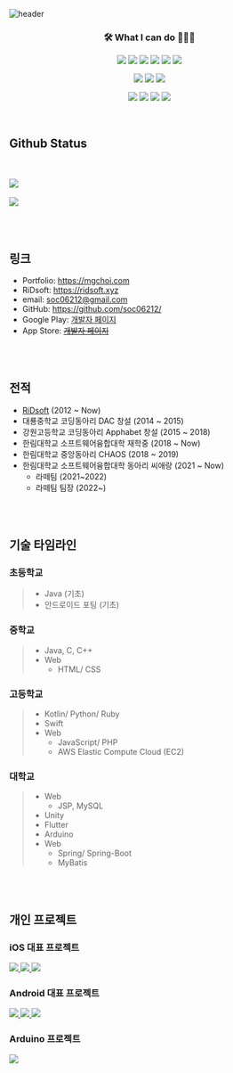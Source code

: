 ![header](https://capsule-render.vercel.app/api?type=waving&color=33691e&height=300&section=header&text=Myung%20Geun%20Choi&fontSize=64&fontColor=c5e1a5&animtaion=fadeIn)

<h3 align="center">🛠 What I can do 👨🏻‍💻</h3>
<p align="center">
  <a href="https://developer.apple.com/kr/swift/"><img src="https://img.shields.io/badge/Swift-FA7343?style=flat&logo=Swift&logoColor=white" /></a>
  <a href="https://kotlinlang.org"><img src="https://img.shields.io/badge/Kotlin-7F52FF?style=flat&logo=Kotlin&logoColor=white" /></a>
  <a href="https://java.com"><img src="https://img.shields.io/badge/Java-007396?style=flat&logo=Java&logoColor=white" /></a>
  <img src="https://img.shields.io/badge/C-A8B9CC?style=flat&logo=C&logoColor=white" />
  <img src="https://img.shields.io/badge/C%2B%2B-00599C?style=flat&logo=C%2B%2B&logoColor=white" />
  <a href="https://java.com"><img src="https://img.shields.io/badge/Unity-000000?style=flat&logo=Unity&logoColor=white" /></a>
</p>
<p align="center">
  <a href="https://www.apple.com/ios"><img src="https://img.shields.io/badge/iOS-000000?style=flat&logo=iOS&logoColor=white" /></a>
  <a href="https://developer.android.com"><img src="https://img.shields.io/badge/Android-3DDC84?style=flat&logo=Android&logoColor=white" /></a>
  <a href="https://flutter.dev"><img src="https://img.shields.io/badge/Flutter-02569B?style=flat&logo=Flutter&logoColor=white" /></a>
</p>
<p align="center">
  <img src="https://img.shields.io/badge/CSS3-1572B6?style=flat&logo=CSS3&logoColor=white" />
  <img src="https://img.shields.io/badge/JavaScript-F7DF1E?style=flat&logo=JavaScript&logoColor=white" />
  <img src="https://img.shields.io/badge/Node.js-339933?style=flat&logo=Node.js&logoColor=white" />
  <img src="https://img.shields.io/badge/MySQL-4479A1?style=flat&logo=MySQL&logoColor=white" />
</p>


<br>

## Github Status
<br><br>
<a href="https://github.com/soc06212">
    <img src="https://github-readme-stats.vercel.app/api?username=soc06212&count_private=true&show_icons=true"/>
  </a>
  <br><br>
  <a href="https://github.com/soc06212">
    <img src="https://github-readme-stats.vercel.app/api/top-langs/?username=soc06212" />
  </a>


<br><br>
## 링크
* Portfolio: <https://mgchoi.com>
* RiDsoft: <https://ridsoft.xyz>
* email: [soc06212@gmail.com](mailto:soc06212@gmail.com)
* GitHub: <https://github.com/soc06212/>
* Google Play: [개발자 페이지](https://play.google.com/store/apps/dev?id=8395994437925298218)
* App Store: ~~[개발자 페이지](https://itunes.apple.com/kr/developer)~~
  

<br><br>

## 전적
  * [RiDsoft](http://ridsoft.xyz) (2012 ~ Now)
  * 대룡중학교 코딩동아리 DAC 창설 (2014 ~ 2015)
  * 강원고등학교 코딩동아리 Apphabet 창설 (2015 ~ 2018)
  * 한림대학교 소프트웨어융합대학 재학중 (2018 ~ Now)
  * 한림대학교 중앙동아리 CHAOS (2018 ~ 2019)
  * 한림대학교 소프트웨어융합대학 동아리 씨애랑 (2021 ~ Now)
    * 라떼팀 (2021~2022)
    * 라떼팀 팀장 (2022~)

<br><br>

## 기술 타임라인
### 초등학교
 > * Java (기초)
 > * 안드로이드 포팅 (기초)

### 중학교
 > * Java, C, C++
 > * Web
 >   - HTML/ CSS

### 고등학교
 > * Kotlin/ Python/ Ruby
 > * Swift
 > * Web
 >   - JavaScript/ PHP
 >   - AWS Elastic Compute Cloud (EC2)
 
### 대학교
 > * Web
 >   - JSP, MySQL
 > * Unity
 > * Flutter
 > * Arduino
 > * Web
 >   - Spring/ Spring-Boot
 >   - MyBatis

<br><br>


## 개인 프로젝트
### iOS 대표 프로젝트
<a href="https://github.com/soc06212/word-counter">
  <img src="https://github-readme-stats.vercel.app/api/pin/?username=soc06212&repo=word-counter" />
</a>
<a href="https://github.com/soc06212/kanggo-pocket-ios">
  <img src="https://github-readme-stats.vercel.app/api/pin/?username=soc06212&repo=kanggo-pocket-ios" />
</a>
<a href="https://github.com/soc06212/harumap">
  <img src="https://github-readme-stats.vercel.app/api/pin/?username=soc06212&repo=harumap" />
</a>

### Android 대표 프로젝트
<a href="https://github.com/soc06212/hallym-map">
  <img src="https://github-readme-stats.vercel.app/api/pin/?username=soc06212&repo=hallym-map" />
</a>
<a href="https://github.com/soc06212/kanggo-pocket-android">
  <img src="https://github-readme-stats.vercel.app/api/pin/?username=soc06212&repo=kanggo-pocket-android" />
</a>
<a href="https://github.com/soc06212/deepseat">
  <img src="https://github-readme-stats.vercel.app/api/pin/?username=soc06212&repo=deepseat" />
</a>

### Arduino 프로젝트
<a href="https://github.com/soc06212/arduino-doorlock">
  <img src="https://github-readme-stats.vercel.app/api/pin/?username=soc06212&repo=arduino-doorlock" />
</a>
